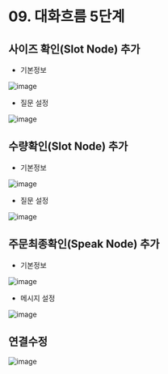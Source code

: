 # 09. 대화흐름 5단계
## 사이즈 확인(Slot Node) 추가
- 기본정보

![image](https://user-images.githubusercontent.com/24771449/67619433-a44ddf00-f836-11e9-8a16-5697b83202fb.png)

- 질문 설정

![image](https://user-images.githubusercontent.com/24771449/67619446-b760af00-f836-11e9-8bac-e200c2a0b688.png)

## 수량확인(Slot Node) 추가
- 기본정보

![image](https://user-images.githubusercontent.com/24771449/67616776-d8fe6e00-f817-11e9-8376-360cae5a9618.png)


- 질문 설정

![image](https://user-images.githubusercontent.com/24771449/67616790-f5020f80-f817-11e9-8f59-6e2b55506771.png)

## 주문최종확인(Speak Node) 추가
- 기본정보

![image](https://user-images.githubusercontent.com/24771449/67616808-1bc04600-f818-11e9-9275-21cefb4a3cf5.png)

- 메시지 설정

![image](https://user-images.githubusercontent.com/24771449/67616825-34c8f700-f818-11e9-8184-ed8614add2ea.png)

## 연결수정

![image](https://user-images.githubusercontent.com/24771449/67616844-50cc9880-f818-11e9-85ee-8caa2d324887.png)
